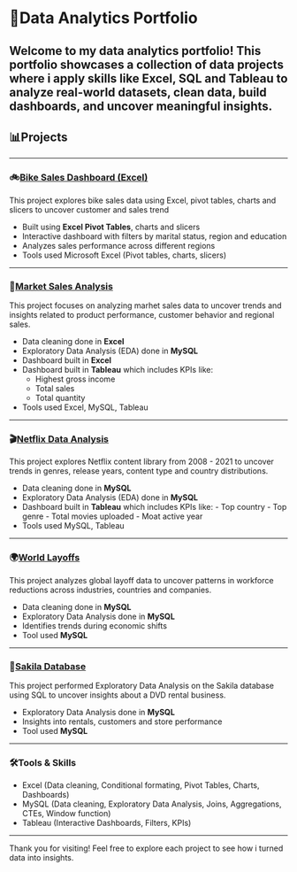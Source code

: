 # 📂Data Analytics Portfolio
Welcome to my data analytics portfolio! This portfolio showcases a collection of data projects where i apply skills like **Excel**, **SQL** and **Tableau** to analyze real-world datasets, clean data, build dashboards, and uncover meaningful insights.
-----
## 📊Projects
------
### 🚲[Bike Sales Dashboard (Excel)](https://github.com/ObehiGift/Bike_Sales)

This project explores bike sales data using Excel, pivot tables, charts and slicers to uncover customer and sales trend
- Built using **Excel Pivot Tables**, charts and slicers
- Interactive dashboard with filters by marital status, region and education
- Analyzes sales performance across different regions
- Tools used Microsoft Excel (Pivot tables, charts, slicers)
--------

### 🛒[Market Sales Analysis](https://github.com/ObehiGift/Market_sales_2019)

This project focuses on analyzing marhet sales data to uncover trends and insights related to product performance, customer behavior and regional sales.
- Data cleaning done in **Excel**
- Exploratory Data Analysis (EDA) done in **MySQL**
- Dashboard built in **Excel**
- Dashboard built in **Tableau** which includes KPIs like:
    - Highest gross income
    - Total sales
    - Total quantity
- Tools used Excel, MySQL, Tableau
--------

### 🎬[Netflix Data Analysis](https://github.com/ObehiGift/Netflix)

This project explores Netflix content library from 2008 - 2021 to uncover trends in genres, release years, content type and country distributions.
- Data cleaning done in **MySQL**
- Exploratory Data Analysis (EDA) done in **MySQL**
- Dashboard built in **Tableau** which includes KPIs like:
      - Top country
      - Top genre
      - Total movies uploaded
      - Moat active year
- Tools used MySQL, Tableau
-------

### 🌍[World Layoffs](https://github.com/ObehiGift/world_layoffs)

This project analyzes global layoff data to uncover patterns in workforce reductions across industries, countries and companies.
- Data cleaning done in **MySQL**
- Exploratory Data Analysis done in **MySQL**
- Identifies trends during economic shifts
- Tool used **MySQL**
-------

### 🎥[Sakila Database](https://github.com/ObehiGift/Sakila)

This project performed Exploratory Data Analysis on the Sakila database using SQL to uncover insights about a DVD rental business.
- Exploratory Data Analysis done in **MySQL**
- Insights into rentals, customers and store performance
- Tool used **MySQL**
-------

### 🛠Tools & Skills
- Excel (Data cleaning, Conditional formating, Pivot Tables, Charts, Dashboards)
- MySQL (Data cleaning, Exploratory Data Analysis, Joins, Aggregations, CTEs, Window function)
- Tableau (Interactive Dashboards, Filters, KPIs)
-------

Thank you for visiting!
Feel free to explore each project to see how i turned data into insights.
